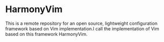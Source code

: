 # HarmonyVim
This is a remote repository for an open source, lightweight configuration framework based on Vim implementation.I call the implementation of Vim based on this framework HarmonyVim.
